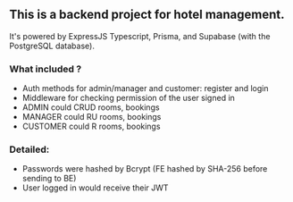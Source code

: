 ## This is a backend project for hotel management.
It's powered by ExpressJS Typescript, Prisma, and Supabase (with the PostgreSQL database).

### What included ?
- Auth methods for admin/manager and customer: register and login
- Middleware for checking permission of the user signed in
- ADMIN could CRUD rooms, bookings
- MANAGER could RU rooms, bookings
- CUSTOMER could R rooms, bookings

### Detailed:
- Passwords were hashed by Bcrypt (FE hashed by SHA-256 before sending to BE)
- User logged in would receive their JWT
